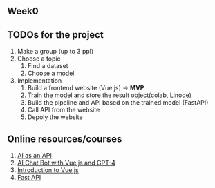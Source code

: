 ## Week0

## TODOs for the project
1. Make a group (up to 3 ppl)
2. Choose a topic
    1. Find a dataset
    2. Choose a model
 3. Implementation
    1. Build a frontend website (Vue.js) -> **MVP**
    2. Train the model and store the result object(colab, Linode)
    3. Build the pipeline and API based on the trained model (FastAPI)
    4. Call API from the website
    5. Depoly the website

## Online resources/courses
1. [AI as an API](https://www.youtube.com/watch?v=56qQNcHJxyQ)
2. [AI Chat Bot with Vue.js and GPT-4](https://vueschool.io/lessons/intro-to-open-ai-and-gpt-3-4)
3. [Introduction to Vue.js](https://vuejs.org/guide/introduction.html)
4. [Fast API](https://fastapi.tiangolo.com)
